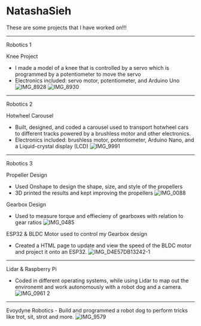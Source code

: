 # NatashaSieh
These are some projects that I have worked on!!!

___________________________________________________________________________________________________________
Robotics 1

  Knee Project
  - I made a model of a knee that is controlled by a servo which is programmed by a potentiometer to move the servo
  - Electronics included: servo motor, potentiometer, and Arduino Uno
![IMG_8928](https://github.com/nzs2401/NatashaSieh/assets/116852829/667d3b5a-b089-4d6b-a870-40098bd894fa)
![IMG_8930](https://github.com/nzs2401/NatashaSieh/assets/116852829/7bf0b93f-4242-43ca-871f-c3b7eb558c68)

____________________________________________________________________________________________________________

Robotics 2

  Hotwheel Carousel
  - Built, designed, and coded a carousel used to transport hotwheel cars to different tracks powered by a brushless motor and other electronics.
  - Electronics included: brushless motor, potentiometer, Arduino Nano, and a Liquid-crystal display (LCD)
![IMG_9991](https://github.com/nzs2401/NatashaSieh/assets/116852829/6af27fbb-3728-4e12-86d9-6606575f77b2)

____________________________________________________________________________________________________________

Robotics 3

  Propeller Design
  - Used Onshape to design the shape, size, and style of the propellers
  - 3D printed the results and kept improving the propellers
![IMG_0088](https://github.com/nzs2401/NatashaSieh/assets/116852829/1f879ac0-b2fa-4c52-9cc8-7111f495ebae)


  Gearbox Design
  - Used to measure torque and effiecieny of gearboxes with relation to gear ratios
![IMG_0485](https://github.com/nzs2401/NatashaSieh/assets/116852829/6266e9a2-2dd5-4fa6-a868-54cec421087f)


  ESP32 & BLDC Motor used to control my Gearbox design
  - Created a HTML page to update and view the speed of the BLDC motor and project it onto an ESP32.
![IMG_D4E57DB13242-1](https://github.com/nzs2401/NatashaSieh/assets/116852829/89320a4b-0e3d-446b-b101-06ccfa04ef2d)

____________________________________________________________________________________________________________

  Lidar & Raspberry Pi
  - Coded in different operating systems, while using Lidar to map out the environemt and work autonomously with a robot dog and a camera.
![IMG_0961 2](https://github.com/nzs2401/NatashaSieh/assets/116852829/0b2b5edc-9c15-4ef7-9992-204816acd9dd)

____________________________________________________________________________________________________________

  Evoydyne Robotics
    - Build and programmed a robot dog to perform tricks like trot, sit, strot and more.
![IMG_9579](https://github.com/nzs2401/NatashaSieh/assets/116852829/be527347-5750-4eff-b451-d75f98652b06)
